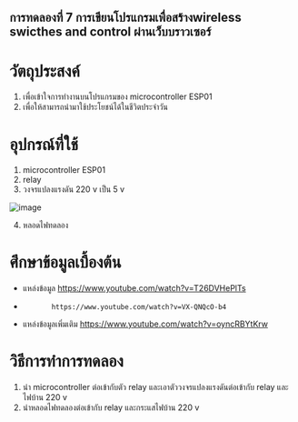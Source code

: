 ## การทดลองที่ 7 การเขียนโปรแกรมเพื่อสร้างwireless swicthes and control ผ่านเว็บบราวเซอร์
# วัตถุประสงค์
1. เพื่อเข้าใจการทำงานบนโปรแกรมของ microcontroller ESP01
2. เพื่อให้สามารถนำมาใช้ประโยชน์ได้ในชีวิตประจำวัน

# อุปกรณ์ที่ใช้
1. microcontroller ESP01
2. relay
3. วงจรแปลงแรงดัน 220 v เป็น 5 v 

![image](https://user-images.githubusercontent.com/80879942/112823930-183b8900-90b4-11eb-9452-42dda0b5de24.jpg)

4. หลอดไฟทดลอง

# ศึกษาข้อมูลเบื้องต้น
-  แหล่งข้อมูล https://www.youtube.com/watch?v=T26DVHePlTs
-            https://www.youtube.com/watch?v=VX-QNQcO-b4
-  แหล่งข้อมูลเพิ่มเติม https://www.youtube.com/watch?v=oyncRBYtKrw

# วิธีการทำการทดลอง
1. นำ microcontroller ต่อเข้ากับตัว relay และเอาตัววงจรแปลงแรงดันต่อเข้ากับ relay และ ไฟบ้าน 220 v
2. นำหลอดไฟทดลองต่อเข้ากับ relay และกระแสไฟบ้าน 220 v 
